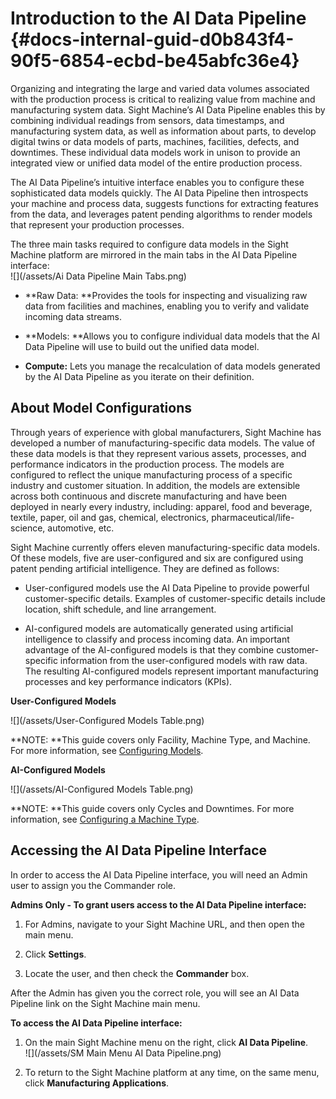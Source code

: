 # Introduction to the AI Data Pipeline {#docs-internal-guid-d0b843f4-90f5-6854-ecbd-be45abfc36e4}

Organizing and integrating the large and varied data volumes associated with the production process is critical to realizing value from machine and manufacturing system data. Sight Machine’s AI Data Pipeline enables this by combining individual readings from sensors, data timestamps, and manufacturing system data, as well as information about parts, to develop digital twins or data models of parts, machines, facilities, defects, and downtimes. These individual data models work in unison to provide an integrated view or unified data model of the entire production process.

The AI Data Pipeline’s intuitive interface enables you to configure these sophisticated data models quickly. The AI Data Pipeline then introspects your machine and process data, suggests functions for extracting features from the data, and leverages patent pending algorithms to render models that represent your production processes.

The three main tasks required to configure data models in the Sight Machine platform are mirrored in the main tabs in the AI Data Pipeline interface:  
![](/assets/Ai Data Pipeline Main Tabs.png)

* **Raw Data: **Provides the tools for inspecting and visualizing raw data from facilities and machines, enabling you to verify and validate incoming data streams.

* **Models: **Allows you to configure individual data models that the AI Data Pipeline will use to build out the unified data model.

* **Compute:** Lets you manage the recalculation of data models generated by the AI Data Pipeline as you iterate on their definition.

## About Model Configurations

Through years of experience with global manufacturers, Sight Machine has developed a number of manufacturing-specific data models. The value of these data models is that they represent various assets, processes, and performance indicators in the production process. The models are configured to reflect the unique manufacturing process of a specific industry and customer situation. In addition, the models are extensible across both continuous and discrete manufacturing and have been deployed in nearly every industry, including: apparel, food and beverage, textile, paper, oil and gas, chemical, electronics, pharmaceutical/life-science, automotive, etc.

Sight Machine currently offers eleven manufacturing-specific data models. Of these models, five are user-configured and six are configured using patent pending artificial intelligence. They are defined as follows:

* User-configured models use the AI Data Pipeline to provide powerful customer-specific details. Examples of customer-specific details include location, shift schedule, and line arrangement.

* AI-configured models are automatically generated using artificial intelligence to classify and process incoming data. An important advantage of the AI-configured models is that they combine customer-specific information from the user-configured models with raw data. The resulting AI-configured models represent important manufacturing processes and key performance indicators \(KPIs\).

**User-Configured Models**

![](/assets/User-Configured Models Table.png)

**NOTE: **This guide covers only Facility, Machine Type, and Machine. For more information, see [Configuring Models](/configuring-models.md).

**AI-Configured Models**

![](/assets/AI-Configured Models Table.png)

**NOTE: **This guide covers only Cycles and Downtimes. For more information, see [Configuring a Machine Type](/configuring-models/configuring-a-machine-type.md).

## Accessing the AI Data Pipeline Interface

In order to access the AI Data Pipeline interface, you will need an Admin user to assign you the Commander role.

**Admins Only - To grant users access to the AI Data Pipeline interface:**

1. For Admins, navigate to your Sight Machine URL, and then open the main menu.

2. Click **Settings**.

3. Locate the user, and then check the **Commander** box.

After the Admin has given you the correct role, you will see an AI Data Pipeline link on the Sight Machine main menu.

**To access the AI Data Pipeline interface:**

1. On the main Sight Machine menu on the right, click **AI Data Pipeline**.  
   ![](/assets/SM Main Menu AI Data Pipeline.png)

2. To return to the Sight Machine platform at any time, on the same menu, click **Manufacturing Applications**.



